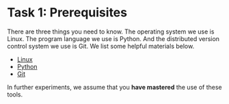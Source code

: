 # Task 1: Prerequisites

There are three things you need to know. The operating system we use is Linux. The program language we use is Python. And the distributed version control system we use is Git. We list some helpful materials below.

- [Linux](linux.md)
- [Python](python.md)
- [Git](git.md)

In further experiments, we assume that you **have mastered** the use of these tools.
